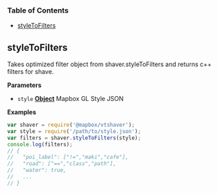 <!-- Generated by documentation.js. Update this documentation by updating the source code. -->

### Table of Contents

-   [styleToFilters](#styletofilters)

## styleToFilters

Takes optimized filter object from shaver.styleToFilters and returns c++ filters for shave.

**Parameters**

-   `style` **[Object](https://developer.mozilla.org/docs/Web/JavaScript/Reference/Global_Objects/Object)**  Mapbox GL Style JSON

**Examples**

```javascript
var shaver = require('@mapbox/vtshaver');
var style = require('/path/to/style.json');
var filters = shaver.styleToFilters(style);
console.log(filters);
// {
//   "poi_label": ["!=","maki","cafe"],
//   "road": ["==","class","path"],
//   "water": true,
//   ...
// }
```
